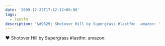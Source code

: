 ```yaml
---
date: '2009-12-22T17:12:12+00:00'
tags:
  - lastfm
description: '&#9829; Shotover Hill by Supergrass #lastfm:  amazon: '
---
```

&#9829; Shotover Hill by Supergrass #lastfm:  amazon: 
